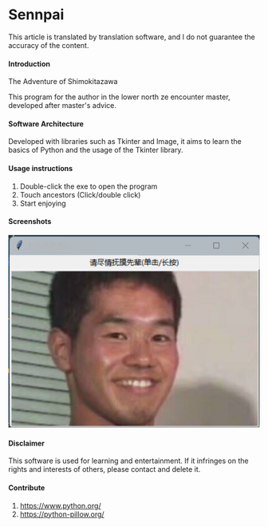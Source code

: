 # Sennpai

This article is translated by translation software, and I do not guarantee the accuracy of the content.

#### Introduction

The Adventure of Shimokitazawa

This program for the author in the lower north ze encounter master, developed after master's advice.

#### Software Architecture

Developed with libraries such as Tkinter and Image, it aims to learn the basics of Python and the usage of the Tkinter library.

#### Usage instructions

1. Double-click the exe to open the program
2. Touch ancestors (Click/double click)
3. Start enjoying

#### Screenshots

![输入图片说明](Sennpai/resource/image/%E5%B1%8F%E5%B9%95%E6%88%AA%E5%9B%BE%202024-02-29%20005721.png)

#### Disclaimer

This software is used for learning and entertainment. If it infringes on the rights and interests of others, please contact and delete it.

#### Contribute

1. https://www.python.org/
2. https://python-pillow.org/
